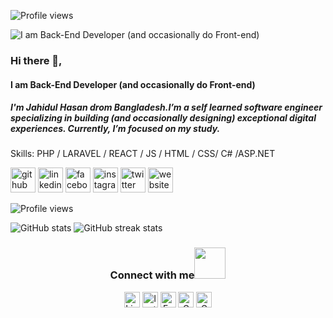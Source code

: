 ![Profile views](https://gpvc.arturio.dev/HasanJahidul)  


![I am Back-End Developer (and occasionally  do Front-end)](https://github.com/HasanJahidul/HasanJahidul/blob/main/Banner_Jahidul_Hasan.gif)
### Hi there 👋,
#### I am Back-End Developer (and occasionally  do Front-end)

##### I'm Jahidul Hasan drom Bangladesh.I’m a self learned software engineer specializing in building (and occasionally designing) exceptional digital experiences. Currently, I’m focused on my study.

Skills: PHP / LARAVEL / REACT / JS / HTML / CSS/ C# /ASP.NET



[<img src='https://cdn.jsdelivr.net/npm/simple-icons@3.0.1/icons/github.svg' alt='github' height='40'>](https://github.com/HasanJahidul)  [<img src='https://cdn.jsdelivr.net/npm/simple-icons@3.0.1/icons/linkedin.svg' alt='linkedin' height='40'>](https://www.linkedin.com/in/jahidulhasanjay/)  [<img src='https://cdn.jsdelivr.net/npm/simple-icons@3.0.1/icons/facebook.svg' alt='facebook' height='40'>](https://www.facebook.com/joy5413)  [<img src='https://cdn.jsdelivr.net/npm/simple-icons@3.0.1/icons/instagram.svg' alt='instagram' height='40'>](https://www.instagram.com/k.ra.t.o.s/)  [<img src='https://cdn.jsdelivr.net/npm/simple-icons@3.0.1/icons/twitter.svg' alt='twitter' height='40'>](https://twitter.com/JahidulHasanJay)  [<img src='https://cdn.jsdelivr.net/npm/simple-icons@3.0.1/icons/icloud.svg' alt='website' height='40'>](https://hasanjahidul.github.io/JoyDev/)  

![Profile views](https://gpvc.arturio.dev/HasanJahidul)  

<!-- <a href='https://archiveprogram.github.com/'><img src='https://raw.githubusercontent.com/acervenky/animated-github-badges/master/assets/acbadge.gif' width='40' height='40'></a> <a href='https://github.com/pricing'><img src='https://raw.githubusercontent.com/acervenky/animated-github-badges/master/assets/pro.gif' width='40' height='40'></a>  -->

<!-- [![Top Langs](https://github-readme-stats.vercel.app/api/top-langs/?username=HasanJahidul)](https://github.com/anuraghazra/github-readme-stats)
 -->
![GitHub stats](https://github-readme-stats.vercel.app/api?username=HasanJahidul&show_icons=true&count_private=true&theme=tokyonight)
![GitHub streak stats](https://github-readme-streak-stats.herokuapp.com/?user=HasanJahidul&theme=tokyonight)  

<!-- [![trophy](https://github-profile-trophy.vercel.app/?username=HasanJahidul)](https://github.com/ryo-ma/github-profile-trophy) -->
<div align="center">
<h3> Connect with me<a href="https://gifyu.com/image/Zy2f"><img src="https://github.com/milaan9/milaan9/blob/main/Handshake.gif" width="50px"></a>
</h3> 
<p align="center">
    <a href="https://www.linkedin.com/in/jahidulhasanjay" target="_blank"><img alt="LinkedIn" width="25px" src="https://github.com/TheDudeThatCode/TheDudeThatCode/blob/master/Assets/Linkedin.svg"></a>
    <a href="https://www.instagram.com/k.ra.t.o.s" target="_blank"><img alt="Instagram" width="25px" src="https://github.com/TheDudeThatCode/TheDudeThatCode/blob/master/Assets/Instagram.svg"></a>
    <a href="https://www.facebook.com/joy5413" target="_blank"><img alt="Facebook" width="25px" src="https://upload.wikimedia.org/wikipedia/commons/5/51/Facebook_f_logo_%282019%29.svg"></a>
    <a href="mailto:jahidul0hasan@gmail.com" target="_blank"><img alt="Gmail" width="25px" src="https://github.com/TheDudeThatCode/TheDudeThatCode/blob/master/Assets/Gmail.svg"></a> 
  <a href="mailto:jahidul0hasan@gmail.com" target="_blank"><img alt="Gmail" width="25px" src="https://github.com/TheDudeThatCode/TheDudeThatCode/blob/master/Assets/Github.svg"></a> 
</p> 
 </div>
